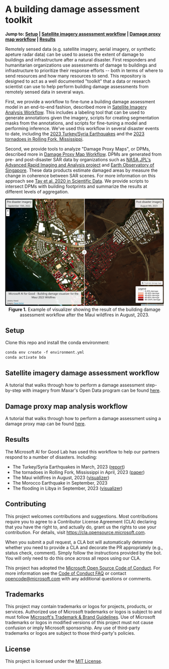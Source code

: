 # A building damage assessment toolkit

**Jump to: [Setup](#setup) | [Satellite imagery assessment workflow](#satellite-imagery-damage-assessment-workflow) | [Damage proxy map workflow](#damage-proxy-map-analysis-workflow) | [Results](#results)**


Remotely sensed data (e.g. satellite imagery, aerial imagery, or synthetic apeture radar data) can be used to assess the extent of damage to buildings and infrastructure after a natural disaster. First responders and humanitarian organizations use assessments of damage to buildings and infrastructure to prioritize their response efforts -- both in terms of where to send resources and how many resources to send. This repository is designed to act as a well documented "toolkit" that a data or research scientist can use to help perform building damage assessments from remotely sensed data in several ways.

First, we provide a workflow to fine-tune a building damage assessment model in an end-to-end fashion, described more in [Satellite Imagery Analysis Workflow](#satellite-imagery-damage-assessment-workflow). This includes a labeling tool that can be used to generate annotations given the imagery, scripts for creating segmentation masks from the annotations, and scripts for fine-tuning a model and performing inference. We've used this workflow in several disaster events to date, including the [2023 Turkey/Syria Earthquakes](https://www.microsoft.com/en-us/research/uploads/prod/2023/02/Turkey-Earthquake-Report-2_MS.pdf) and the [2023 tornadoes in Rolling Fork, Mississippi](https://arxiv.org/abs/2306.12589).

Second, we provide tools to analyze "Damage Proxy Maps", or DPMs, described more in [Damage Proxy Map Workflow](#damage-proxy-map-analysis-workflow). DPMs are generated from pre- and post-disaster SAR data by organizations such as [NASA JPL's Advanced Rapid Imaging and Analysis project](https://aria.jpl.nasa.gov/) and [Earth Observatory of Singapore](https://earthobservatory.sg/). These data products estimate damaged areas by measure the change in coherence between SAR scenes. For more information on this approach see [Tay et al. 2020 in Scientific Data](https://www.nature.com/articles/s41597-020-0443-5). We provide scripts to intersect DPMs with building footprints and summarize the results at different levels of aggregation.


<p align="center">
    <img src="figures/example.png" width="800"/><br/>
    <b>Figure 1.</b> Example of visualizer showing the result of the building damage assessment workflow after the Maui wildfires in August, 2023.
</p>


## Setup

Clone this repo and install the conda environment:
```
conda env create -f environment.yml
conda activate bda
```


## Satellite imagery damage assessment workflow

A tutorial that walks through how to perform a damage assessment step-by-step with imagery from Maxar's Open Data program can be found [here](SATELLITE_WORKFLOW.md).


## Damage proxy map analysis workflow

A tutorial that walks through how to perform a damage assessment using a damage proxy map can be found [here](DPM_WORKFLOW.md).


## Results

The Microsoft AI for Good Lab has used this workflow to help our partners respond to a number of disasters. Including:
- The Turkey/Syria Earthquakes in March, 2023 ([report](https://www.microsoft.com/en-us/research/uploads/prod/2023/02/Turkey-Earthquake-Report-2_MS.pdf))
- The tornadoes in Rolling Fork, Mississippi in April, 2023 ([paper](https://arxiv.org/abs/2306.12589))
- The Maui wildfires in August, 2023 ([visualizer](https://aka.ms/lahaina_damage))
- The Morocco Earthquake in September, 2023
- The flooding in Libya in September, 2023 ([visualizer](https://aka.ms/libya_derna_flooding_2023))


## Contributing

This project welcomes contributions and suggestions.  Most contributions require you to agree to a
Contributor License Agreement (CLA) declaring that you have the right to, and actually do, grant us
the rights to use your contribution. For details, visit https://cla.opensource.microsoft.com.

When you submit a pull request, a CLA bot will automatically determine whether you need to provide
a CLA and decorate the PR appropriately (e.g., status check, comment). Simply follow the instructions
provided by the bot. You will only need to do this once across all repos using our CLA.

This project has adopted the [Microsoft Open Source Code of Conduct](https://opensource.microsoft.com/codeofconduct/).
For more information see the [Code of Conduct FAQ](https://opensource.microsoft.com/codeofconduct/faq/) or
contact [opencode@microsoft.com](mailto:opencode@microsoft.com) with any additional questions or comments.

## Trademarks

This project may contain trademarks or logos for projects, products, or services. Authorized use of Microsoft 
trademarks or logos is subject to and must follow 
[Microsoft's Trademark & Brand Guidelines](https://www.microsoft.com/en-us/legal/intellectualproperty/trademarks/usage/general).
Use of Microsoft trademarks or logos in modified versions of this project must not cause confusion or imply Microsoft sponsorship.
Any use of third-party trademarks or logos are subject to those third-party's policies.

## License

This project is licensed under the [MIT License](LICENSE).